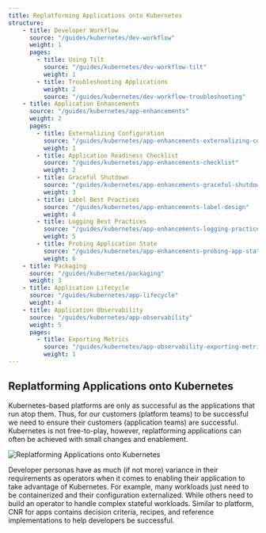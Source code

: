 ```yaml
---
title: Replatforming Applications onto Kubernetes
structure: 
    - title: Developer Workflow
      source: "/guides/kubernetes/dev-workflow"
      weight: 1
      pages:
        - title: Using Tilt
          source: "/guides/kubernetes/dev-workflow-tilt"
          weight: 1
        - title: Troubleshooting Applications
          weight: 2
          source: "/guides/kubernetes/dev-workflow-troubleshooting"
    - title: Application Enhancements
      source: "/guides/kubernetes/app-enhancements"
      weight: 2
      pages:
        - title: Externalizing Configuration
          source: "/guides/kubernetes/app-enhancements-externalizing-configuration"
          weight: 1
        - title: Application Readiness Checklist
          source: "/guides/kubernetes/app-enhancements-checklist"
          weight: 2
        - title: Graceful Shutdown
          source: "/guides/kubernetes/app-enhancements-graceful-shutdown"
          weight: 3
        - title: Label Best Practices
          source: "/guides/kubernetes/app-enhancements-label-design"
          weight: 4
        - title: Logging Best Practices
          source: "/guides/kubernetes/app-enhancements-logging-practices"
          weight: 5
        - title: Probing Application State
          source: "/guides/kubernetes/app-enhancements-probing-app-state"
          weight: 6
    - title: Packaging
      source: "/guides/kubernetes/packaging"
      weight: 3
    - title: Application Lifecycle
      source: "/guides/kubernetes/app-lifecycle"
      weight: 4
    - title: Application Observability
      source: "/guides/kubernetes/app-observability"
      weight: 5
      pages:
        - title: Exporting Metrics
          source: "/guides/kubernetes/app-observability-exporting-metrics"
          weight: 1
---
```


## Replatforming Applications onto Kubernetes

Kubernetes-based platforms are only as successful as the applications that run
atop them. Thus, for our customers (platform teams) to be successful we need to
ensure their customers (application teams) are successful. Kubernetes is not
free-to-play, however, replatforming applications can often be achieved with
small changes and enablement.

![Replatforming Applications onto Kubernetes](/images/series/replatforming-apps-k8s/apps.png)

Developer personas have as much (if not more) variance in their requirements as
operators when it comes to enabling their application to take advantage of
Kubernetes. For example, many workloads just need to be containerized and their
configuration externalized. While others need to build an operator to handle
complex stateful workloads. Similar to platform, CNR for apps contains decision
criteria, recipes, and reference implementations to help developers be
successful.
